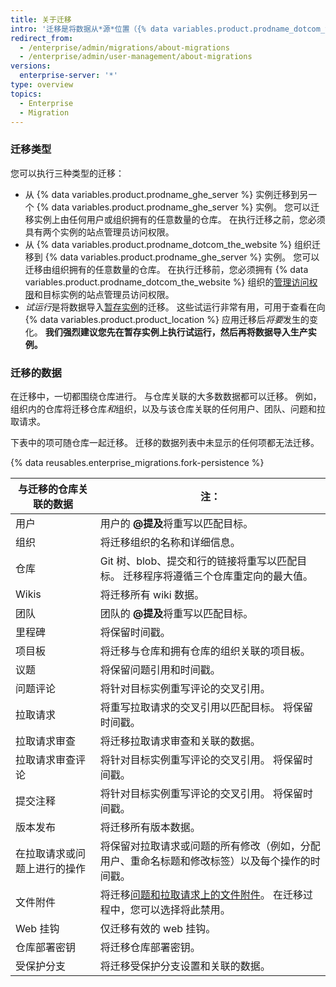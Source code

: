 ```yaml
---
title: 关于迁移
intro: '迁移是将数据从*源*位置（{% data variables.product.prodname_dotcom_the_website %} 组织或 {% data variables.product.prodname_ghe_server %} 实例）转移到*目标* {% data variables.product.prodname_ghe_server %} 实例的过程。 在更换平台或或升级实例上的硬件时，可以使用迁移转移数据。'
redirect_from:
  - /enterprise/admin/migrations/about-migrations
  - /enterprise/admin/user-management/about-migrations
versions:
  enterprise-server: '*'
type: overview
topics:
  - Enterprise
  - Migration
---
```


### 迁移类型

您可以执行三种类型的迁移：

- 从 {% data variables.product.prodname_ghe_server %} 实例迁移到另一个 {% data variables.product.prodname_ghe_server %} 实例。 您可以迁移实例上由任何用户或组织拥有的任意数量的仓库。 在执行迁移之前，您必须具有两个实例的站点管理员访问权限。
- 从 {% data variables.product.prodname_dotcom_the_website %} 组织迁移到 {% data variables.product.prodname_ghe_server %} 实例。 您可以迁移由组织拥有的任意数量的仓库。 在执行迁移前，您必须拥有 {% data variables.product.prodname_dotcom_the_website %} 组织的[管理访问权限](/enterprise/user/articles/permission-levels-for-an-organization/)和目标实例的站点管理员访问权限。
- *试运行*是将数据导入[暂存实例](/enterprise/admin/guides/installation/setting-up-a-staging-instance/)的迁移。 这些试运行非常有用，可用于查看在向 {% data variables.product.product_location %} 应用迁移后*将要*发生的变化。 **我们强烈建议您先在暂存实例上执行试运行，然后再将数据导入生产实例。**

### 迁移的数据

在迁移中，一切都围绕仓库进行。 与仓库关联的大多数数据都可以迁移。 例如，组织内的仓库将迁移仓库*和*组织，以及与该仓库关联的任何用户、团队、问题和拉取请求。

下表中的项可随仓库一起迁移。 迁移的数据列表中未显示的任何项都无法迁移。

{% data reusables.enterprise_migrations.fork-persistence %}

| 与迁移的仓库关联的数据    | 注：                                                                                            |
| -------------- | --------------------------------------------------------------------------------------------- |
| 用户             | 用户的 **@提及**将重写以匹配目标。                                                                          |
| 组织             | 将迁移组织的名称和详细信息。                                                                                |
| 仓库             | Git 树、blob、提交和行的链接将重写以匹配目标。 迁移程序将遵循三个仓库重定向的最大值。                                               |
| Wikis          | 将迁移所有 wiki 数据。                                                                                |
| 团队             | 团队的 **@提及**将重写以匹配目标。                                                                          |
| 里程碑            | 将保留时间戳。                                                                                       |
| 项目板            | 将迁移与仓库和拥有仓库的组织关联的项目板。                                                                         |
| 议题             | 将保留问题引用和时间戳。                                                                                  |
| 问题评论           | 将针对目标实例重写评论的交叉引用。                                                                             |
| 拉取请求           | 将重写拉取请求的交叉引用以匹配目标。 将保留时间戳。                                                                    |
| 拉取请求审查         | 将迁移拉取请求审查和关联的数据。                                                                              |
| 拉取请求审查评论       | 将针对目标实例重写评论的交叉引用。 将保留时间戳。                                                                     |
| 提交注释           | 将针对目标实例重写评论的交叉引用。 将保留时间戳。                                                                     |
| 版本发布           | 将迁移所有版本数据。                                                                                    |
| 在拉取请求或问题上进行的操作 | 将保留对拉取请求或问题的所有修改（例如，分配用户、重命名标题和修改标签）以及每个操作的时间戳。                                               |
| 文件附件           | 将迁移[问题和拉取请求上的文件附件](/articles/file-attachments-on-issues-and-pull-requests)。 在迁移过程中，您可以选择将此禁用。 |
| Web 挂钩         | 仅迁移有效的 web 挂钩。                                                                                |
| 仓库部署密钥         | 将迁移仓库部署密钥。                                                                                    |
| 受保护分支          | 将迁移受保护分支设置和关联的数据。                                                                             |
